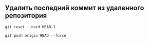## Удалить последний коммит из удаленного репозитория

```
git reset --hard HEAD~1
```

```
git push origin HEAD --force
```